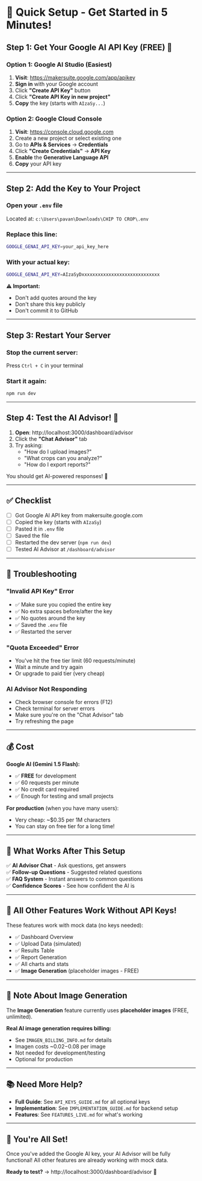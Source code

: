 # 🎯 Quick Setup - Get Started in 5 Minutes!

## Step 1: Get Your Google AI API Key (FREE) 🔑

### Option 1: Google AI Studio (Easiest)
1. **Visit**: https://makersuite.google.com/app/apikey
2. **Sign in** with your Google account
3. Click **"Create API Key"** button
4. Click **"Create API Key in new project"**
5. **Copy** the key (starts with `AIzaSy...`)

### Option 2: Google Cloud Console
1. **Visit**: https://console.cloud.google.com
2. Create a new project or select existing one
3. Go to **APIs & Services** → **Credentials**
4. Click **"Create Credentials"** → **API Key**
5. **Enable** the **Generative Language API**
6. **Copy** your API key

---

## Step 2: Add the Key to Your Project

### Open your `.env` file
Located at: `c:\Users\pavan\Downloads\CHIP TO CROP\.env`

### Replace this line:
```bash
GOOGLE_GENAI_API_KEY=your_api_key_here
```

### With your actual key:
```bash
GOOGLE_GENAI_API_KEY=AIzaSyDxxxxxxxxxxxxxxxxxxxxxxxxxxxxx
```

**⚠️ Important:** 
- Don't add quotes around the key
- Don't share this key publicly
- Don't commit it to GitHub

---

## Step 3: Restart Your Server

### Stop the current server:
Press `Ctrl + C` in your terminal

### Start it again:
```bash
npm run dev
```

---

## Step 4: Test the AI Advisor! 🤖

1. **Open**: http://localhost:3000/dashboard/advisor
2. Click the **"Chat Advisor"** tab
3. Try asking:
   - "How do I upload images?"
   - "What crops can you analyze?"
   - "How do I export reports?"

You should get AI-powered responses! 🎉

---

## ✅ Checklist

- [ ] Got Google AI API key from makersuite.google.com
- [ ] Copied the key (starts with `AIzaSy`)
- [ ] Pasted it in `.env` file
- [ ] Saved the file
- [ ] Restarted the dev server (`npm run dev`)
- [ ] Tested AI Advisor at `/dashboard/advisor`

---

## 🐛 Troubleshooting

### "Invalid API Key" Error
- ✅ Make sure you copied the entire key
- ✅ No extra spaces before/after the key
- ✅ No quotes around the key
- ✅ Saved the `.env` file
- ✅ Restarted the server

### "Quota Exceeded" Error
- You've hit the free tier limit (60 requests/minute)
- Wait a minute and try again
- Or upgrade to paid tier (very cheap)

### AI Advisor Not Responding
- Check browser console for errors (F12)
- Check terminal for server errors
- Make sure you're on the "Chat Advisor" tab
- Try refreshing the page

---

## 💰 Cost

**Google AI (Gemini 1.5 Flash):**
- ✅ **FREE** for development
- ✅ 60 requests per minute
- ✅ No credit card required
- ✅ Enough for testing and small projects

**For production** (when you have many users):
- Very cheap: ~$0.35 per 1M characters
- You can stay on free tier for a long time!

---

## 🎯 What Works After This Setup

✅ **AI Advisor Chat** - Ask questions, get answers  
✅ **Follow-up Questions** - Suggested related questions  
✅ **FAQ System** - Instant answers to common questions  
✅ **Confidence Scores** - See how confident the AI is  

---

## 🚀 All Other Features Work Without API Keys!

These features work with mock data (no keys needed):
- ✅ Dashboard Overview
- ✅ Upload Data (simulated)
- ✅ Results Table
- ✅ Report Generation
- ✅ All charts and stats
- ✅ **Image Generation** (placeholder images - FREE)

---

## 🎨 Note About Image Generation

The **Image Generation** feature currently uses **placeholder images** (FREE, unlimited).

**Real AI image generation requires billing:**
- See `IMAGEN_BILLING_INFO.md` for details
- Imagen costs ~$0.02-$0.08 per image
- Not needed for development/testing
- Optional for production

---

## 📚 Need More Help?

- **Full Guide**: See `API_KEYS_GUIDE.md` for all optional keys
- **Implementation**: See `IMPLEMENTATION_GUIDE.md` for backend setup
- **Features**: See `FEATURES_LIVE.md` for what's working

---

## 🎉 You're All Set!

Once you've added the Google AI key, your AI Advisor will be fully functional! All other features are already working with mock data. 

**Ready to test?** → http://localhost:3000/dashboard/advisor 🚀
